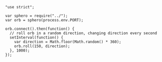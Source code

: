     "use strict";

    var sphero = require("../");
    var orb = sphero(process.env.PORT);

    orb.connect().then(function() {
      // roll orb in a random direction, changing direction every second
      setInterval(function() {
        var direction = Math.floor(Math.random() * 360);
        orb.roll(150, direction);
      }, 1000);
    });
